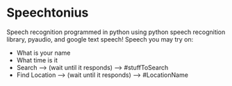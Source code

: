 # Speechtonius
Speech recognition programmed in python using python speech recognition library, pyaudio, and google text speech!
Speech you may try on:
- What is your name
- What time is it
- Search --> (wait until it responds) --> #stuffToSearch
- Find Location --> (wait until it responds) --> #LocationName
